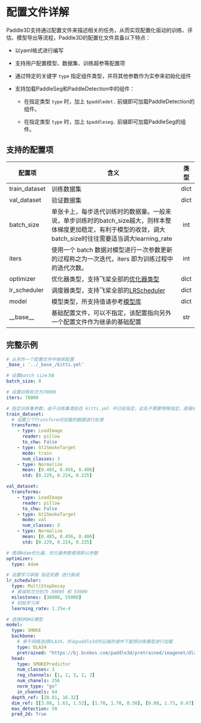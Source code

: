 # 配置文件详解

Paddle3D支持通过配置文件来描述相关的任务，从而实现配置化驱动的训练、评估、模型导出等流程，Paddle3D的配置化文件具备以下特点：

* 以yaml格式进行编写

* 支持用户配置模型、数据集、训练超参等配置项

* 通过特定的关键字 `type` 指定组件类型，并将其他参数作为实参来初始化组件

* 支持加载PaddleSeg和PaddleDetection中的组件：

  * 在指定类型 `type` 时，加上 `$paddledet.` 前缀即可加载PaddleDetection的组件。

  * 在指定类型 `type` 时，加上 `$paddleseg.` 前缀即可加载PaddleSeg的组件。

## 支持的配置项

| 配置项 | 含义 | 类型 |
| ----- | ---- | :-----: |
|train_dataset |训练数据集 | dict |
|val_dataset |验证数据集 | dict  |
|batch_size|单张卡上，每步迭代训练时的数据量。一般来说，单步训练时的batch_size越大，则样本整体梯度更加稳定，有利于模型的收敛，调大batch_size时往往需要适当调大learning_rate | int |
|iters| 使用一个 batch 数据对模型进行一次参数更新的过程称之为一次迭代，iters 即为训练过程中的迭代次数。 | int|
|optimizer|优化器类型，支持飞桨全部的[优化器类型](https://www.paddlepaddle.org.cn/documentation/docs/zh/api/paddle/optimizer/Overview_cn.html#paddle-optimizer) | dict|
|lr_scheduler|调度器类型，支持飞桨全部的[LRScheduler](https://www.paddlepaddle.org.cn/documentation/docs/zh/api/paddle/optimizer/lr/LRScheduler_cn.html) |dict|
|model| 模型类型，所支持值请参考[模型库](./apis/models.md)|dict|
|\_\_base\_\_| 基础配置文件，可以不指定，该配置指向另外一个配置文件作为继承的基础配置|str|

## 完整示例

```yaml
# 从另外一个配置文件中继承配置
_base_: '../_base_/kitti.yml'

# 设置batch size为8
batch_size: 8

# 设置训练轮次为70000
iters: 70000

# 指定训练集参数，由于训练集类别在 kitti.yml 中已经指定，此处不需要特殊指定，直接继承
train_dataset:
  # 设置三个Transform对加载的数据进行处理
  transforms:
    - type: LoadImage
      reader: pillow
      to_chw: False
    - type: Gt2SmokeTarget
      mode: train
      num_classes: 3
    - type: Normalize
      mean: [0.485, 0.456, 0.406]
      std: [0.229, 0.224, 0.225]

val_dataset:
  transforms:
    - type: LoadImage
      reader: pillow
      to_chw: False
    - type: Gt2SmokeTarget
      mode: val
      num_classes: 3
    - type: Normalize
      mean: [0.485, 0.456, 0.406]
      std: [0.229, 0.224, 0.225]

# 使用Adam优化器，优化器参数使用默认参数
optimizer:
  type: Adam

# 设置学习率按 指定轮数 进行衰减
lr_scheduler:
  type: MultiStepDecay
  # 衰减轮次分别为 36000 和 55000
  milestones: [36000, 55000]
  # 初始学习率
  learning_rate: 1.25e-4

# 选择SMOKE模型
model:
  type: SMOKE
  backbone:
    # 骨干网络选择DLA34，并从paddle3d的云端存储中下载预训练模型进行加载
    type: DLA34
    pretrained: "https://bj.bcebos.com/paddle3d/pretrained/imagenet/dla34.pdparams"
  head:
    type: SMOKEPredictor
    num_classes: 3
    reg_channels: [1, 2, 3, 2, 2]
    num_chanels: 256
    norm_type: "gn"
    in_channels: 64
  depth_ref: [28.01, 16.32]
  dim_ref: [[3.88, 1.63, 1.53], [1.78, 1.70, 0.58], [0.88, 1.73, 0.67]]
  max_detection: 50
  pred_2d: True
```
